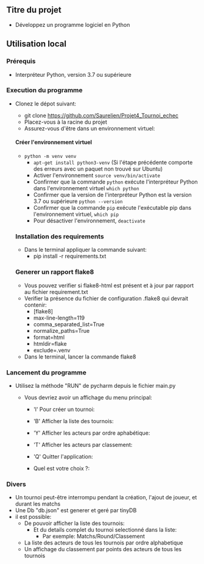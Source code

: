 ## Titre du projet

- Développez un programme logiciel en Python

## Utilisation local
### Prérequis

- Interpréteur Python, version 3.7 ou supérieure

### Execution du programme

- Clonez le dépot suivant:
   - git clone https://github.com/Saurelien/Projet4_Tournoi_echec
   - Placez-vous à la racine du projet
   - Assurez-vous d'être dans un environnement virtuel:

   #### Créer l'environnement virtuel

     - `python -m venv venv`
       - `apt-get install python3-venv` (Si l'étape précédente comporte des erreurs avec un paquet non trouvé sur Ubuntu)
       - Activer l'environnement `source venv/bin/activate`
       - Confirmer que la commande `python` exécute l'interpréteur Python dans l'environnement virtuel
       `which python`
       - Confirmer que la version de l'interpréteur Python est la version 3.7 ou supérieure `python --version`
       - Confirmer que la commande `pip` exécute l'exécutable pip dans l'environnement virtuel, `which pip`
       - Pour désactiver l'environnement, `deactivate`

   ### Installation des requirements
    - Dans le terminal appliquer la commande suivant:
      - pip install -r requirements.txt
    
   ### Generer un rapport flake8
    -  Vous pouvez verifier si flake8-html est présent et à jour par rapport au fichier requirement.txt
    - Verifier la présence du fichier de configuration .flake8 qui devrait contenir:
      - [flake8]
      - max-line-length=119
      - comma_separated_list=True
      - normalize_paths=True
      - format=html
      - htmldir=flake
      - exclude=.venv
    - Dans le terminal, lancer la commande flake8

### Lancement du programme

- Utilisez la méthode "RUN" de pycharm depuis le fichier main.py
  - Vous devriez avoir un affichage du menu principal:

    - 'l' Pour créer un tournoi: 

    - 'B' Afficher la liste des tournois: 

    - 'Y' Afficher les acteurs par ordre aphabétique: 

    - 'T' Afficher les acteurs par classement: 

    - 'Q' Quitter l'application: 

    - Quel est votre choix ?: 

### Divers

- Un tournoi peut-être interrompu pendant la création, l'ajout de joueur, et durant les matchs
- Une Db "db.json" est generer et geré par tinyDB
- il est possible:
  - De pouvoir afficher la liste des tournois:
    - Et du details complet du tournoi selectionné dans la liste:
      - Par exemple: Matchs/Round/Classement
  - La liste des acteurs de tous les tournois par ordre alphabetique
  - Un affichage du classement par points des acteurs de tous les tournois